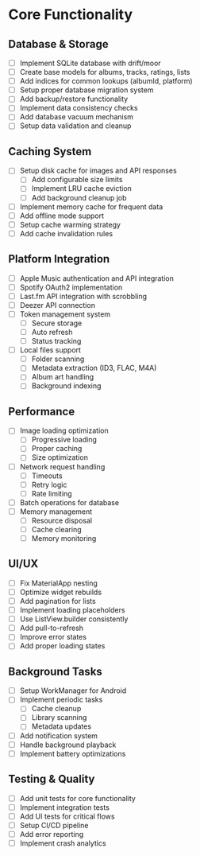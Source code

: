 # Core Functionality

## Database & Storage
- [ ] Implement SQLite database with drift/moor
- [ ] Create base models for albums, tracks, ratings, lists
- [ ] Add indices for common lookups (albumId, platform)
- [ ] Setup proper database migration system
- [ ] Add backup/restore functionality
- [ ] Implement data consistency checks
- [ ] Add database vacuum mechanism
- [ ] Setup data validation and cleanup

## Caching System
- [ ] Setup disk cache for images and API responses
  - [ ] Add configurable size limits
  - [ ] Implement LRU cache eviction
  - [ ] Add background cleanup job
- [ ] Implement memory cache for frequent data
- [ ] Add offline mode support
- [ ] Setup cache warming strategy
- [ ] Add cache invalidation rules

## Platform Integration
- [ ] Apple Music authentication and API integration
- [ ] Spotify OAuth2 implementation
- [ ] Last.fm API integration with scrobbling
- [ ] Deezer API connection
- [ ] Token management system
  - [ ] Secure storage
  - [ ] Auto refresh
  - [ ] Status tracking
- [ ] Local files support
  - [ ] Folder scanning
  - [ ] Metadata extraction (ID3, FLAC, M4A)
  - [ ] Album art handling
  - [ ] Background indexing

## Performance
- [ ] Image loading optimization
  - [ ] Progressive loading
  - [ ] Proper caching
  - [ ] Size optimization
- [ ] Network request handling
  - [ ] Timeouts
  - [ ] Retry logic
  - [ ] Rate limiting
- [ ] Batch operations for database
- [ ] Memory management
  - [ ] Resource disposal
  - [ ] Cache clearing
  - [ ] Memory monitoring

## UI/UX
- [ ] Fix MaterialApp nesting
- [ ] Optimize widget rebuilds
- [ ] Add pagination for lists
- [ ] Implement loading placeholders
- [ ] Use ListView.builder consistently
- [ ] Add pull-to-refresh
- [ ] Improve error states
- [ ] Add proper loading states

## Background Tasks
- [ ] Setup WorkManager for Android
- [ ] Implement periodic tasks
  - [ ] Cache cleanup
  - [ ] Library scanning
  - [ ] Metadata updates
- [ ] Add notification system
- [ ] Handle background playback
- [ ] Implement battery optimizations

## Testing & Quality
- [ ] Add unit tests for core functionality
- [ ] Implement integration tests
- [ ] Add UI tests for critical flows
- [ ] Setup CI/CD pipeline
- [ ] Add error reporting
- [ ] Implement crash analytics
